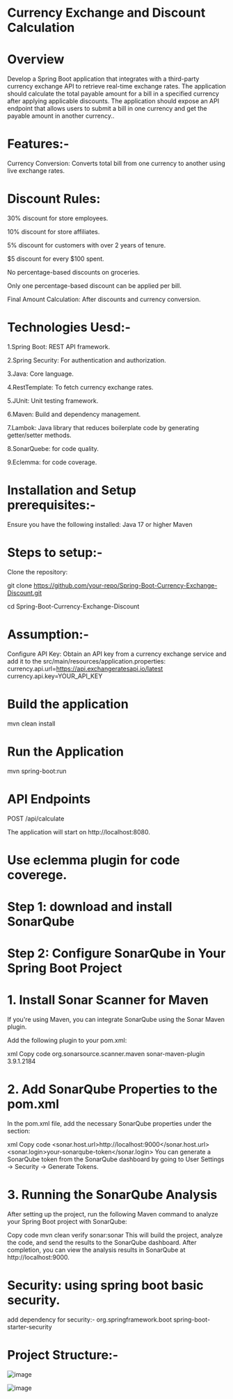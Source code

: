 # Currency Exchange and Discount Calculation
# Overview
Develop a Spring Boot application that integrates with a third-party currency exchange API to retrieve real-time exchange rates. The application should calculate the total payable amount for a bill in a specified currency after applying applicable discounts. The application should expose an API endpoint that allows users to submit a bill in one currency and get the payable amount in another currency..

# Features:-
Currency Conversion: Converts total bill from one currency to another using live exchange rates.
# Discount Rules:
30% discount for store employees.

10% discount for store affiliates.

5% discount for customers with over 2 years of tenure.

$5 discount for every $100 spent.

No percentage-based discounts on groceries.

Only one percentage-based discount can be applied per bill.

Final Amount Calculation: After discounts and currency conversion.

# Technologies Uesd:-
1.Spring Boot: REST API framework.

2.Spring Security: For authentication and authorization.

3.Java: Core language.

4.RestTemplate: To fetch currency exchange rates.

5.JUnit: Unit testing framework.

6.Maven: Build and dependency management.

7.Lambok: Java library that reduces boilerplate code by generating getter/setter methods.

8.SonarQuebe: for code quality.

9.Eclemma: for code coverage.

# Installation and Setup prerequisites:-
Ensure you have the following installed:
Java 17 or higher
Maven

# Steps to setup:-
Clone the repository:

git clone https://github.com/your-repo/Spring-Boot-Currency-Exchange-Discount.git

cd Spring-Boot-Currency-Exchange-Discount

# Assumption:-
Configure API Key:
Obtain an API key from a currency exchange service and add it to the src/main/resources/application.properties:
currency.api.url=https://api.exchangeratesapi.io/latest
currency.api.key=YOUR_API_KEY

# Build the application
mvn clean install

# Run the Application
mvn spring-boot:run

# API Endpoints
POST /api/calculate

The application will start on http://localhost:8080.

# Use eclemma plugin for code coverege.

# Step 1: download and install SonarQube
# Step 2: Configure SonarQube in Your Spring Boot Project
# 1. Install Sonar Scanner for Maven
If you're using Maven, you can integrate SonarQube using the Sonar Maven plugin.

Add the following plugin to your pom.xml:

xml
Copy code
<build>
  <plugins>
    <plugin>
      <groupId>org.sonarsource.scanner.maven</groupId>
      <artifactId>sonar-maven-plugin</artifactId>
      <version>3.9.1.2184</version>
    </plugin>
  </plugins>
</build>
# 2. Add SonarQube Properties to the pom.xml
In the pom.xml file, add the necessary SonarQube properties under the <properties> section:

xml
Copy code
<properties>
  <sonar.host.url>http://localhost:9000</sonar.host.url>
  <sonar.login>your-sonarqube-token</sonar.login>
</properties>
You can generate a SonarQube token from the SonarQube dashboard by going to User Settings -> Security -> Generate Tokens.

# 3. Running the SonarQube Analysis
After setting up the project, run the following Maven command to analyze your Spring Boot project with SonarQube:

Copy code
mvn clean verify sonar:sonar
This will build the project, analyze the code, and send the results to the SonarQube dashboard. After completion, you can view the analysis results in SonarQube at http://localhost:9000.

# Security: using spring boot basic security.

add dependency for security:-
  <dependency>
			<groupId>org.springframework.boot</groupId>
			<artifactId>spring-boot-starter-security</artifactId>
		</dependency>

  # Project Structure:-

![image](https://github.com/user-attachments/assets/c12f852b-ff7c-49c2-abc5-f3fbe57d326c)


![image](https://github.com/user-attachments/assets/d01f1ff5-3eb4-4ed2-aabc-3da5a7482c12)









